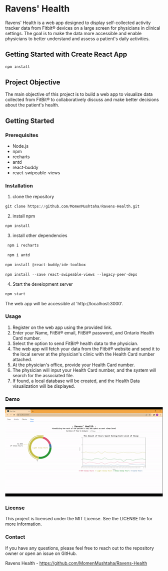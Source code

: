 # Ravens' Health
 Ravens' Health is a web app designed to display self-collected activity tracker data from Fitbit® devices on a large screen for physicians in clinical settings. The goal is to make the data more accessible and enable physicians to better understand and assess a patient's daily activities.

## Getting Started with Create React App
```python
npm install
```
## Project Objective

The main objective of this project is to build a web app to visualize data collected from FitBit® to collaboratively discuss and make better decisions about the patient's health.

## Getting Started

### Prerequisites

- Node.js
- npm
- recharts
- antd
- react-buddy
- react-swipeable-views


### Installation

1. clone the repository
```python
git clone https://github.com/MomenMushtaha/Ravens-Health.git
```

2. install npm
```python
npm install
```

3. install other dependencies
```python
 npm i recharts 
```
```python
 npm i antd  
```
```python
npm install @react-buddy/ide-toolbox
```
```python
npm install --save react-swipeable-views --legacy-peer-deps
```

4. Start the development server
```python
npm start
```
The web app will be accessible at 'http://localhost:3000'.

### Usage

1. Register on the web app using the provided link.
2. Enter your Name, FitBit® email, FitBit® password, and Ontario Health Card number.
3. Select the option to send FitBit® health data to the physician.
4. The web app will fetch your data from the Fitbit® website and send it to the local server at the physician's clinic with the Health Card number attached.
5. At the physician's office, provide your Health Card number.
6. The physician will input your Health Card number, and the system will search for the associated file.
7. If found, a local database will be created, and the Health Data visualization will be displayed.


### Demo

![](https://github.com/MomenMushtaha/Ravens-Health/blob/main/ravens-health-ui/public/Demo.gif)

### License
This project is licensed under the MIT License. See the LICENSE file for more information.

### Contact
If you have any questions, please feel free to reach out to the repository owner or open an issue on GitHub.

Ravens Health - https://github.com/MomenMushtaha/Ravens-Health


